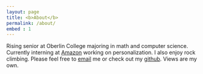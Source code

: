 ```yaml
---
layout: page
title: <b>About</b>
permalink: /about/
embed : 1
---
```


Rising senior at Oberlin College majoring in math and computer science. Currently interning at <a href = "https://amazon.com">Amazon</a> working on personalization. I also enjoy rock climbing. Please feel free to <a href="mailto:pstefek@oberlin.edu">email</a> me or check out my <a href="https://github.com/Mr4k">github</a>. Views are my own.



